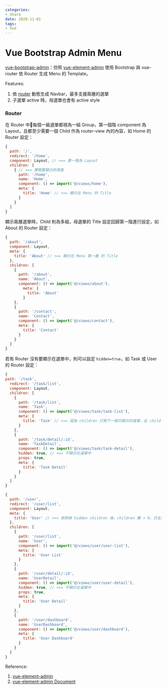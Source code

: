 ```yaml
---
categories:
- Share
date: 2020-11-01
tags:
- Vue
---
```


# Vue Bootstrap Admin Menu

[vue-bootstrap-admin](https://github.com/Blueswen/vue-bootstrap-admin/tree/naive-dynamic-menu)：仿照 [vue-element-admin](https://github.com/PanJiaChen/vue-element-admin) 使用 Bootstrap 與 vue-router 依 Router 生成 Menu 的 Template。

Features:

1. 依 [router](https://github.com/Blueswen/vue-bootstrap-admin/blob/naive-dynamic-menu/src/router/index.js) 動態生成 Navbar，最多支援兩層的選單
2. 子選單 active 時，母選單也會有 active style

### Router

在 Router 中每個一級選單都視為一組 Group，第一個階 component 為 Layout，且都至少需要一個 Child 作為 router-view 內的內容，如 Home 的 Router 設定：

```js
{
  path: '/',
  redirect: '/home',
  component: Layout, // <== 第一階為 Layout
  children: [
    { // <== 實際要顯示的頁面
      path: '/home',
      name: 'Home',
      component: () => import('@/views/home'),
      meta: {
        title: 'Home' // <== 顯示在 Menu 的 Title
      }
    }
  ]
}
```

顯示兩層選單時，Child 則為多組，母選單的 Title 設定回歸第一階進行設定，如 About 的 Router 設定：

```js
{
  path: '/about',
  component: Layout,
  meta: {
    title: 'About' // <== 顯示在 Menu 第一層 的 Title
  },
  children: [
    {
      path: '/about',
      name: 'About',
      component: () => import('@/views/about'),
        meta: {
          title: 'About'
        }
    },
    {
      path: '/contact',
      name: 'Contact',
      component: () => import('@/views/contact'),
      meta: {
        title: 'Contact'
      }
    }
  ]
}
```

若有 Router 沒有要顯示在選單中，則可以設定 ```hidden=true```，如 Task 或 User 的 Router 設定：

```js
{
path: '/task',
  redirect: '/task/list',
  component: Layout,
  children: [
    {
      path: '/task/list',
      name: 'Task',
      component: () => import('@/views/task/task-list'),
      meta: {
        title: 'Task' // <== 因為 children 只剩下一個可顯示的選單，此 child 變為第一層選單，顯示在 Menu 第一層的 Title 由此決定
      }
    },
    {
      path: '/task/detail/:id',
      name: 'TaskDetail',
      component: () => import('@/views/task/task-detail'),
      hidden: true, // <== 不顯示在選單中
      props: true,
      meta: {
        title: 'Task Detail'
      }
    }
  ]
}
```

```js
{
  path: '/user',
  redirect: '/user/list',
  component: Layout,
  meta: {
    title: 'User' // <== 排除掉 hidden children 後，children 數 > 0，仍生成兩層選單，Menu 第一層 的 Title 由此決定
  },
  children: [
    {
      path: '/user/list',
      name: 'User',
      component: () => import('@/views/user/user-list'),
      meta: {
        title: 'User List'
      }
    },
    {
      path: '/user/detail/:id',
      name: 'UserDetail',
      component: () => import('@/views/user/user-detail'),
      hidden: true, // <== 不顯示在選單中
      props: true,
      meta: {
        title: 'User Detail'
      }
    },
    {
      path: '/user/dashboard',
      name: 'UserDashboard',
      component: () => import('@/views/user/dashboard'),
      meta: {
        title: 'User Dashboard'
      }
    }
  ]
}
```

Reference:

1. [vue-element-admin](https://github.com/PanJiaChen/vue-element-admin)
2. [vue-element-admin Document](https://panjiachen.gitee.io/vue-element-admin-site/zh/)
